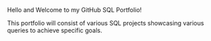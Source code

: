 Hello and Welcome to my GitHub SQL Portfolio!

This portfolio will consist of various SQL projects showcasing various queries to achieve specific goals. 
